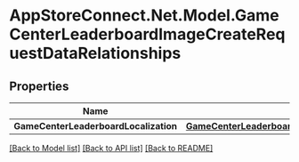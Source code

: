 # AppStoreConnect.Net.Model.GameCenterLeaderboardImageCreateRequestDataRelationships

## Properties

Name | Type | Description | Notes
------------ | ------------- | ------------- | -------------
**GameCenterLeaderboardLocalization** | [**GameCenterLeaderboardImageCreateRequestDataRelationshipsGameCenterLeaderboardLocalization**](GameCenterLeaderboardImageCreateRequestDataRelationshipsGameCenterLeaderboardLocalization.md) |  | 

[[Back to Model list]](../README.md#documentation-for-models) [[Back to API list]](../README.md#documentation-for-api-endpoints) [[Back to README]](../README.md)

